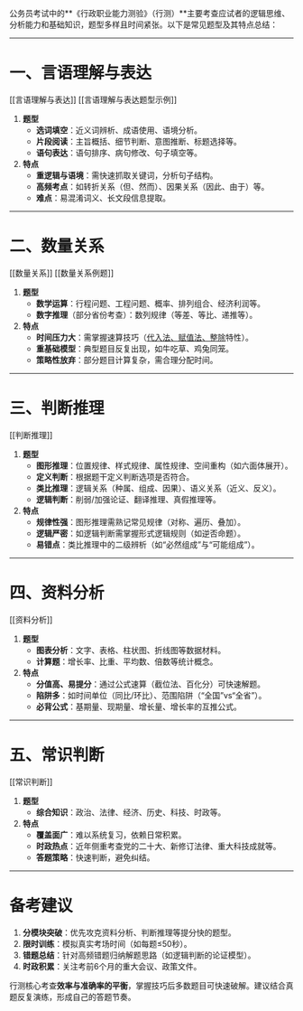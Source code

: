 公务员考试中的**​《行政职业能力测验》（行测）​**主要考查应试者的逻辑思维、分析能力和基础知识，题型多样且时间紧张。以下是常见题型及其特点总结：

---

# ​**一、言语理解与表达**

[[言语理解与表达]]
[[言语理解与表达题型示例]]

1. ​**题型**
    - ​**选词填空**：近义词辨析、成语使用、语境分析。
    - ​**片段阅读**：主旨概括、细节判断、意图推断、标题选择等。
    - ​**语句表达**：语句排序、病句修改、句子填空等。
2. ​**特点**
    - ​**重逻辑与语境**：需快速抓取关键词，分析句子结构。
    - ​**高频考点**：如转折关系（但、然而）、因果关系（因此、由于）等。
    - ​**难点**：易混淆词义、长文段信息提取。

---

# ​**二、数量关系**

[[数量关系]]
[[数量关系例题]]

1. ​**题型**
    - ​**数学运算**：行程问题、工程问题、概率、排列组合、经济利润等。
    - ​**数字推理**​（部分省份考查）：数列规律（等差、等比、递推等）。
2. ​**特点**
    - ​**时间压力大**：需掌握速算技巧（<u>代入法、赋值法、整除</u>特性）。
    - ​**重基础模型**：典型题目反复出现，如牛吃草、鸡兔同笼。
    - ​**策略性放弃**：部分题目计算复杂，需合理分配时间。

---

# ​**三、判断推理**

[[判断推理]]

1. ​**题型**
    - ​**图形推理**：位置规律、样式规律、属性规律、空间重构（如六面体展开）。
    - ​**定义判断**：根据题干定义判断选项是否符合。
    - ​**类比推理**：逻辑关系（种属、组成、因果）、语义关系（近义、反义）。
    - ​**逻辑判断**：削弱/加强论证、翻译推理、真假推理等。
2. ​**特点**
    - ​**规律性强**：图形推理需熟记常见规律（对称、遍历、叠加）。
    - ​**逻辑严密**：如逻辑判断需掌握形式逻辑规则（如逆否命题）。
    - ​**易错点**：类比推理中的二级辨析（如“必然组成”与“可能组成”）。

---

# ​**四、资料分析**

[[资料分析]]

1. ​**题型**
    - ​**图表分析**：文字、表格、柱状图、折线图等数据材料。
    - ​**计算题**：增长率、比重、平均数、倍数等统计概念。
2. ​**特点**
    - ​**分值高、易提分**：通过公式速算（截位法、百化分）可快速解题。
    - ​**陷阱多**：如时间单位（同比/环比）、范围陷阱（“全国”vs“全省”）。
    - ​**必背公式**：基期量、现期量、增长量、增长率的互推公式。

---

# ​**五、常识判断**

[[常识判断]]

1. ​**题型**
    - ​**综合知识**：政治、法律、经济、历史、科技、时政等。
2. ​**特点**
    - ​**覆盖面广**：难以系统复习，依赖日常积累。
    - ​**时政热点**：近年侧重考查党的二十大、新修订法律、重大科技成就等。
    - ​**答题策略**：快速判断，避免纠结。

---

# ​**备考建议**

1. ​**分模块突破**：优先攻克资料分析、判断推理等提分快的题型。
2. ​**限时训练**：模拟真实考场时间（如每题≤50秒）。
3. ​**错题总结**：针对高频错题归纳解题思路（如逻辑判断的论证模型）。
4. ​**时政积累**：关注考前6个月的重大会议、政策文件。

行测核心考查**效率与准确率的平衡**，掌握技巧后多数题目可快速破解。建议结合真题反复演练，形成自己的答题节奏。
